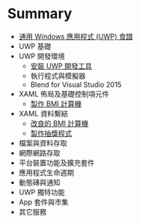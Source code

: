 # Summary

* [通用 Windows 應用程式 (UWP) 食譜](README.md)
* UWP 基礎
* UWP 開發環境
  * [安裝 UWP 開發工具](ch2/01_setup_uwp_development_tool.md)
  * 執行程式與模擬器
  * Blend for Visual Studio 2015
* XAML 佈局及基礎控制項元件
  * [製作 BMI 計算機](ch3/01_create_bmi_calculator.md)
* XAML 資料繫結
  * [改良的 BMI 計算機](ch4/01_bmi_calculator_using_data_binding.md)
  * [製作抽獎程式](ch4/02_lucky_draw_app.md)
* 檔案與資料存取
* 網際網路存取
* 平台裝置功能及擴充套件
* 應用程式生命週期
* 動態磚與通知
* UWP 獨特功能
* App 套件與市集
* 其它服務